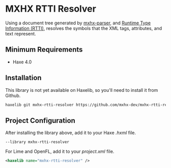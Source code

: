 # MXHX RTTI Resolver

Using a document tree generated by [mxhx-parser](https://github.com/mxhx-dev/mxhx-parser), and [Runtime Type Information (RTTI)](https://haxe.org/manual/cr-rtti.html), resolves the symbols that the XML tags, attributes, and text represent.

## Minimum Requirements

- Haxe 4.0

## Installation

This library is not yet available on Haxelib, so you'll need to install it from Github.

```sh
haxelib git mxhx-rtti-resolver https://github.com/mxhx-dev/mxhx-rtti-resolver.git
```

## Project Configuration

After installing the library above, add it to your Haxe _.hxml_ file.

```hxml
--library mxhx-rtti-resolver
```

For Lime and OpenFL, add it to your _project.xml_ file.

```xml
<haxelib name="mxhx-rtti-resolver" />
```
